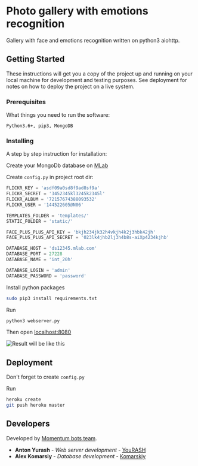# Photo gallery with emotions recognition

Gallery with face and emotions recognition written on python3 aiohttp.

## Getting Started

These instructions will get you a copy of the project up and running on your local machine for development and testing purposes. See deployment for notes on how to deploy the project on a live system.

### Prerequisites

What things you need to run the software:

```
Python3.6+, pip3, MongoDB
```

### Installing

A step by step instruction for installation:

Create your MongoDb database on [MLab](https://mlab.com)

Create `config.py` in project root dir:

```python
FLICKR_KEY = 'asdf09a0sd8f9ad8sf9a'
FLICKR_SECRET = '3452345kl3245k2345l'
FLICKR_ALBUM = '72157674388093532'
FLICKR_USER = '144522605@N06'

TEMPLATES_FOLDER = 'templates/'
STATIC_FOLDER = 'static/'

FACE_PLUS_PLUS_API_KEY = 'bkjh234jk32h4vkjh4k2j3hbk42jh'
FACE_PLUS_PLUS_API_SECRET = '023lk4jhb2lj3h4b8s-aiXp4234kjhb'

DATABASE_HOST = 'ds12345.mlab.com'
DATABASE_PORT = 27228
DATABASE_NAME = 'int_20h'

DATABASE_LOGIN = 'admin'
DATABASE_PASSWORD = 'password'
```

Install python packages

```bash
sudo pip3 install requirements.txt
```

Run
```bash
python3 webserver.py
```

Then open [localhost:8080](http://0.0.0.0:8080)

![Result will be like this](https://i.ibb.co/f8X51Qv/Screenshot-from-2019-02-06-20-41-48.png)

## Deployment

Don't forget to create `config.py`

Run
```bash
heroku create
git push heroku master
```

## Developers

Developed by [Momentum bots team](https://momentum-bots.top).

* **Anton Yurash** - *Web server development* - [YouRASH](https://github.com/yourash)
* **Alex Komarsiy** - *Database development* - [Komarskiy](https://github.com/Komarskiy)
